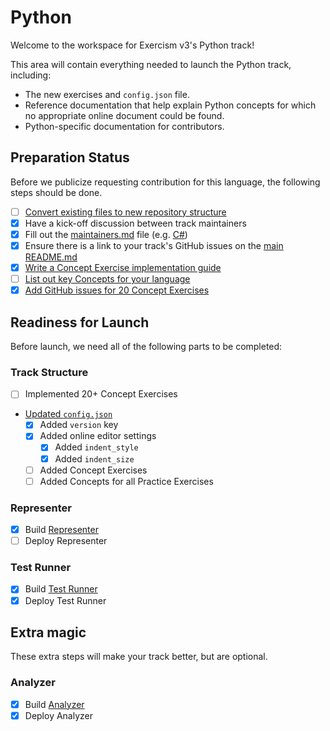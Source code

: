 # Python

Welcome to the workspace for Exercism v3's Python track!

This area will contain everything needed to launch the Python track, including:

- The new exercises and `config.json` file.
- Reference documentation that help explain Python concepts for which no appropriate online document could be found.
- Python-specific documentation for contributors.

## Preparation Status

Before we publicize requesting contribution for this language, the following steps should be done.

- [ ] [Convert existing files to new repository structure](../../docs/maintainers/repository-structure.md)
- [x] Have a kick-off discussion between track maintainers
- [x] Fill out the [maintainers.md](./maintainers.md) file (e.g. [C#](../csharp/maintainers.md))
- [x] Ensure there is a link to your track's GitHub issues on the [main README.md](../../README.md)
- [x] [Write a Concept Exercise implementation guide](../../docs/maintainers/writing-a-concept-exercise-github-issue.md)
- [ ] [List out key Concepts for your language](../../docs/maintainers/determining-concepts.md)
- [x] [Add GitHub issues for 20 Concept Exercises](../../docs/maintainers/writing-a-concept-exercise-github-issue.md)

## Readiness for Launch

Before launch, we need all of the following parts to be completed:

### Track Structure

- [ ] Implemented 20+ Concept Exercises
- [Updated `config.json`](../../docs/maintainers/migrating-your-config-json-files.md)
  - [x] Added `version` key
  - [x] Added online editor settings
    - [x] Added `indent_style`
    - [x] Added `indent_size`
  - [ ] Added Concept Exercises
  - [ ] Added Concepts for all Practice Exercises

### Representer

- [x] Build [Representer](https://github.com/exercism/python-representer)
- [ ] Deploy Representer

### Test Runner

- [x] Build [Test Runner](https://github.com/exercism/python-test-runner)
- [x] Deploy Test Runner

## Extra magic

These extra steps will make your track better, but are optional.

### Analyzer

- [x] Build [Analyzer](https://github.com/exercism/python-analyzer)
- [x] Deploy Analyzer
